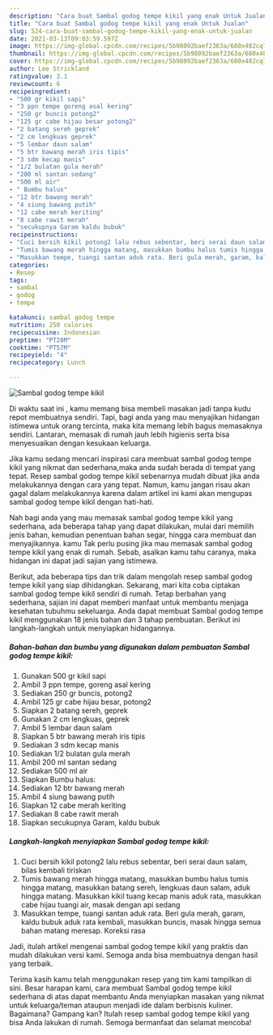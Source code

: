 ```yaml
---
description: "Cara buat Sambal godog tempe kikil yang enak Untuk Jualan"
title: "Cara buat Sambal godog tempe kikil yang enak Untuk Jualan"
slug: 524-cara-buat-sambal-godog-tempe-kikil-yang-enak-untuk-jualan
date: 2021-03-13T09:03:59.597Z
image: https://img-global.cpcdn.com/recipes/5b98092baef2363a/680x482cq70/sambal-godog-tempe-kikil-foto-resep-utama.jpg
thumbnail: https://img-global.cpcdn.com/recipes/5b98092baef2363a/680x482cq70/sambal-godog-tempe-kikil-foto-resep-utama.jpg
cover: https://img-global.cpcdn.com/recipes/5b98092baef2363a/680x482cq70/sambal-godog-tempe-kikil-foto-resep-utama.jpg
author: Lee Strickland
ratingvalue: 3.1
reviewcount: 6
recipeingredient:
- "500 gr kikil sapi"
- "3 ppn tempe goreng asal kering"
- "250 gr buncis potong2"
- "125 gr cabe hijau besar potong2"
- "2 batang sereh geprek"
- "2 cm lengkuas geprek"
- "5 lembar daun salam"
- "5 btr bawang merah iris tipis"
- "3 sdm kecap manis"
- "1/2 bulatan gula merah"
- "200 ml santan sedang"
- "500 ml air"
- " Bumbu halus"
- "12 btr bawang merah"
- "4 siung bawang putih"
- "12 cabe merah keriting"
- "8 cabe rawit merah"
- "secukupnya Garam kaldu bubuk"
recipeinstructions:
- "Cuci bersih kikil potong2 lalu rebus sebentar, beri serai daun salam, bilas kembali tiriskan"
- "Tumis bawang merah hingga matang, masukkan bumbu halus tumis hingga matang, masukkan batang sereh, lengkuas daun salam, aduk hingga matang. Masukkan kikil tuang kecap manis aduk rata, masukkan cabe hijau tuangi air, masak dengan api sedang"
- "Masukkan tempe, tuangi santan aduk rata. Beri gula merah, garam, kaldu bubuk aduk rata kembali, masukkan buncis, masak hingga semua bahan matang meresap. Koreksi rasa"
categories:
- Resep
tags:
- sambal
- godog
- tempe

katakunci: sambal godog tempe 
nutrition: 250 calories
recipecuisine: Indonesian
preptime: "PT28M"
cooktime: "PT57M"
recipeyield: "4"
recipecategory: Lunch

---
```



![Sambal godog tempe kikil](https://img-global.cpcdn.com/recipes/5b98092baef2363a/680x482cq70/sambal-godog-tempe-kikil-foto-resep-utama.jpg)

Di waktu  saat ini , kamu memang bisa membeli masakan jadi tanpa kudu repot membuatnya sendiri. Tapi, bagi anda yang mau menyajikan hidangan istimewa untuk orang tercinta, maka kita memang lebih bagus memasaknya sendiri. Lantaran, memasak di rumah jauh lebih higienis serta bisa menyesuaikan dengan kesukaan keluarga.

Jika kamu sedang mencari inspirasi cara membuat sambal godog tempe kikil yang nikmat dan sederhana,maka anda sudah berada di tempat yang tepat. Resep sambal godog tempe kikil  sebenarnya mudah dibuat jika anda melakukannya dengan cara yang tepat. Namun, kamu jangan risau akan gagal dalam melakukannya 
karena dalam artikel ini kami akan mengupas sambal godog tempe kikil dengan hati-hati.  



Nah bagi anda yang mau memasak sambal godog tempe kikil yang sederhana, ada beberapa tahap yang dapat dilakukan, mulai dari memilih jenis bahan, kemudian penentuan bahan segar, hingga cara membuat dan menyajikannya. kamu Tak perlu pusing jika mau memasak sambal godog tempe kikil yang enak di rumah. Sebab, asalkan kamu  tahu caranya, maka hidangan ini dapat jadi sajian yang istimewa.

Berikut, ada beberapa tips dan trik dalam mengolah resep sambal godog tempe kikil yang siap dihidangkan. Sekarang, mari kita coba ciptakan sambal godog tempe kikil sendiri di rumah. Tetap berbahan yang sederhana, sajian ini dapat memberi manfaat untuk membantu menjaga kesehatan tubuhmu sekeluarga. Anda dapat membuat Sambal godog tempe kikil menggunakan 18 jenis bahan dan 3 tahap pembuatan. Berikut ini langkah-langkah untuk menyiapkan hidangannya.

<!--inarticleads1-->

##### Bahan-bahan dan bumbu yang digunakan dalam pembuatan Sambal godog tempe kikil:

1. Gunakan 500 gr kikil sapi
1. Ambil 3 ppn tempe, goreng asal kering
1. Sediakan 250 gr buncis, potong2
1. Ambil 125 gr cabe hijau besar, potong2
1. Siapkan 2 batang sereh, geprek
1. Gunakan 2 cm lengkuas, geprek
1. Ambil 5 lembar daun salam
1. Siapkan 5 btr bawang merah iris tipis
1. Sediakan 3 sdm kecap manis
1. Sediakan 1/2 bulatan gula merah
1. Ambil 200 ml santan sedang
1. Sediakan 500 ml air
1. Siapkan  Bumbu halus:
1. Sediakan 12 btr bawang merah
1. Ambil 4 siung bawang putih
1. Siapkan 12 cabe merah keriting
1. Sediakan 8 cabe rawit merah
1. Siapkan secukupnya Garam, kaldu bubuk




<!--inarticleads2-->

##### Langkah-langkah menyiapkan Sambal godog tempe kikil:

1. Cuci bersih kikil potong2 lalu rebus sebentar, beri serai daun salam, bilas kembali tiriskan
1. Tumis bawang merah hingga matang, masukkan bumbu halus tumis hingga matang, masukkan batang sereh, lengkuas daun salam, aduk hingga matang. Masukkan kikil tuang kecap manis aduk rata, masukkan cabe hijau tuangi air, masak dengan api sedang
1. Masukkan tempe, tuangi santan aduk rata. Beri gula merah, garam, kaldu bubuk aduk rata kembali, masukkan buncis, masak hingga semua bahan matang meresap. Koreksi rasa




Jadi, itulah artikel mengenai  sambal godog tempe kikil  yang praktis dan mudah dilakukan versi kami. Semoga anda bisa membuatnya dengan hasil yang terbaik. 

Terima kasih kamu telah menggunakan resep yang tim kami tampilkan di sini. Besar harapan kami, cara membuat  Sambal godog tempe kikil sederhana di atas dapat membantu Anda menyiapkan masakan yang nikmat untuk keluarga/teman ataupun menjadi ide dalam berbisnis kuliner. Bagaimana? Gampang kan? Itulah resep sambal godog tempe kikil yang bisa Anda lakukan di rumah. Semoga bermanfaat dan selamat mencoba!

